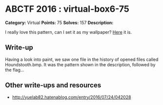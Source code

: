 # ABCTF 2016 : virtual-box6-75

**Category:** Virtual
**Points:** 75
**Solves:** 157
**Description:**

I really love this pattern, can I set it as my wallpaper? [Here](http://i.imgur.com/L7M8N4Y.png) it is.

## Write-up

Having a look into paint, we saw one file in the history of opened files called Houndstooth.bmp.
It was the pattern shown in the description, followed by the flag...


## Other write-ups and resources

* http://yuelab82.hatenablog.com/entry/2016/07/24/042028
